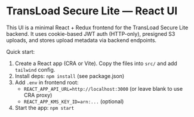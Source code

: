 # TransLoad Secure Lite — React UI

This UI is a minimal React + Redux frontend for the TransLoad Secure Lite backend.
It uses cookie-based JWT auth (HTTP-only), presigned S3 uploads, and stores upload metadata via backend endpoints.

Quick start:
1. Create a React app (CRA or Vite). Copy the files into `src/` and add `tailwind` config.
2. Install deps: `npm install` (see package.json)
3. Add `.env` in frontend root:
   - `REACT_APP_API_URL=http://localhost:3000` (or leave blank to use CRA proxy)
   - `REACT_APP_KMS_KEY_ID=arn:...` (optional)
4. Start the app: `npm start`
